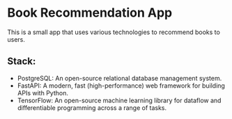 # Book Recommendation App

This is a small app that uses various technologies to recommend books to users.

## Stack:

- PostgreSQL: An open-source relational database management system.
- FastAPI: A modern, fast (high-performance) web framework for building APIs with Python.
- TensorFlow: An open-source machine learning library for dataflow and differentiable programming across a range of tasks.
